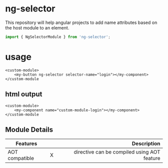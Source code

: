 # ng-selector
This repository will help angular projects to add name attributes based on the host module to an element.

```javascript
import { NgSelectorModule } from 'ng-selector';
```

# usage

```
<custom-module>
	<my-button ng-selector selector-name="login"></my-component>
</custom-module
```

## html output

```
<custom-module>
	<my-component name="custom-module-login"></my-component>
</custom-module
```


## Module Details

| Features        |            | Description  |
| ------------- |:-------------:| -----:|
| AOT compatible     | X | directive can be compiled using AOT feature |
